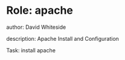 Role: apache
========================
author: David Whiteside

description: Apache Install and Configuration

Task: install apache


